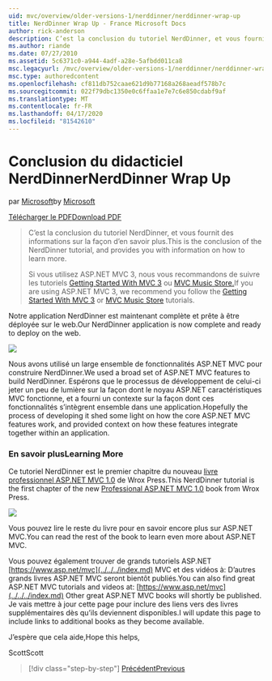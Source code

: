 ```yaml
---
uid: mvc/overview/older-versions-1/nerddinner/nerddinner-wrap-up
title: NerdDinner Wrap Up - France Microsoft Docs
author: rick-anderson
description: C’est la conclusion du tutoriel NerdDinner, et vous fournit des informations sur la façon d’en savoir plus.
ms.author: riande
ms.date: 07/27/2010
ms.assetid: 5c6371c0-a944-4adf-a28e-5afbdd011ca8
msc.legacyurl: /mvc/overview/older-versions-1/nerddinner/nerddinner-wrap-up
msc.type: authoredcontent
ms.openlocfilehash: cf811db752caae621d9b77168a268aeadf578b7c
ms.sourcegitcommit: 022f79dbc1350e0c6ffaa1e7e7c6e850cdabf9af
ms.translationtype: MT
ms.contentlocale: fr-FR
ms.lasthandoff: 04/17/2020
ms.locfileid: "81542610"
---
```

# <a name="nerddinner-wrap-up"></a><span data-ttu-id="cc157-103">Conclusion du didacticiel NerdDinner</span><span class="sxs-lookup"><span data-stu-id="cc157-103">NerdDinner Wrap Up</span></span>

<span data-ttu-id="cc157-104">par [Microsoft](https://github.com/microsoft)</span><span class="sxs-lookup"><span data-stu-id="cc157-104">by [Microsoft](https://github.com/microsoft)</span></span>

[<span data-ttu-id="cc157-105">Télécharger le PDF</span><span class="sxs-lookup"><span data-stu-id="cc157-105">Download PDF</span></span>](http://aspnetmvcbook.s3.amazonaws.com/aspnetmvc-nerdinner_v1.pdf)

> <span data-ttu-id="cc157-106">C’est la conclusion du tutoriel NerdDinner, et vous fournit des informations sur la façon d’en savoir plus.</span><span class="sxs-lookup"><span data-stu-id="cc157-106">This is the conclusion of the NerdDinner tutorial, and provides you with information on how to learn more.</span></span>
> 
> <span data-ttu-id="cc157-107">Si vous utilisez ASP.NET MVC 3, nous vous recommandons de suivre les tutoriels [Getting Started With MVC 3](../../older-versions/getting-started-with-aspnet-mvc3/cs/intro-to-aspnet-mvc-3.md) ou [MVC Music Store.](../../older-versions/mvc-music-store/mvc-music-store-part-1.md)</span><span class="sxs-lookup"><span data-stu-id="cc157-107">If you are using ASP.NET MVC 3, we recommend you follow the [Getting Started With MVC 3](../../older-versions/getting-started-with-aspnet-mvc3/cs/intro-to-aspnet-mvc-3.md) or [MVC Music Store](../../older-versions/mvc-music-store/mvc-music-store-part-1.md) tutorials.</span></span>

<span data-ttu-id="cc157-108">Notre application NerdDinner est maintenant complète et prête à être déployée sur le web.</span><span class="sxs-lookup"><span data-stu-id="cc157-108">Our NerdDinner application is now complete and ready to deploy on the web.</span></span>

![](nerddinner-wrap-up/_static/image1.png)

<span data-ttu-id="cc157-109">Nous avons utilisé un large ensemble de fonctionnalités ASP.NET MVC pour construire NerdDinner.</span><span class="sxs-lookup"><span data-stu-id="cc157-109">We used a broad set of ASP.NET MVC features to build NerdDinner.</span></span> <span data-ttu-id="cc157-110">Espérons que le processus de développement de celui-ci jeter un peu de lumière sur la façon dont le noyau ASP.NET caractéristiques MVC fonctionne, et a fourni un contexte sur la façon dont ces fonctionnalités s’intègrent ensemble dans une application.</span><span class="sxs-lookup"><span data-stu-id="cc157-110">Hopefully the process of developing it shed some light on how the core ASP.NET MVC features work, and provided context on how these features integrate together within an application.</span></span>

### <a name="learning-more"></a><span data-ttu-id="cc157-111">En savoir plus</span><span class="sxs-lookup"><span data-stu-id="cc157-111">Learning More</span></span>

<span data-ttu-id="cc157-112">Ce tutoriel NerdDinner est le premier chapitre du nouveau [livre professionnel ASP.NET MVC 1.0](https://www.amazon.com/gp/product/0470384611?ie=UTF8&amp;tag=scoblo04-20&amp;linkCode=xm2&amp;camp=1789&amp;creativeASIN=0470384611) de Wrox Press.</span><span class="sxs-lookup"><span data-stu-id="cc157-112">This NerdDinner tutorial is the first chapter of the new [Professional ASP.NET MVC 1.0](https://www.amazon.com/gp/product/0470384611?ie=UTF8&amp;tag=scoblo04-20&amp;linkCode=xm2&amp;camp=1789&amp;creativeASIN=0470384611) book from Wrox Press.</span></span>

[![](https://mscblogs.blob.core.windows.net/media/scottgu/Media/bookcover1_6CAECF94.png)](https://www.amazon.com/gp/product/0470384611?ie=UTF8&amp;tag=scoblo04-20&amp;linkCode=xm2&amp;camp=1789&amp;creativeASIN=0470384611)

<span data-ttu-id="cc157-113">Vous pouvez lire le reste du livre pour en savoir encore plus sur ASP.NET MVC.</span><span class="sxs-lookup"><span data-stu-id="cc157-113">You can read the rest of the book to learn even more about ASP.NET MVC.</span></span>

<span data-ttu-id="cc157-114">Vous pouvez également trouver de grands tutoriels ASP.NET [https://www.asp.net/mvc](../../../index.md) MVC et des vidéos à: D’autres grands livres ASP.NET MVC seront bientôt publiés.</span><span class="sxs-lookup"><span data-stu-id="cc157-114">You can also find great ASP.NET MVC tutorials and videos at: [https://www.asp.net/mvc](../../../index.md) Other great ASP.NET MVC books will shortly be published.</span></span> <span data-ttu-id="cc157-115">Je vais mettre à jour cette page pour inclure des liens vers des livres supplémentaires dès qu’ils deviennent disponibles.</span><span class="sxs-lookup"><span data-stu-id="cc157-115">I will update this page to include links to additional books as they become available.</span></span>

<span data-ttu-id="cc157-116">J’espère que cela aide,</span><span class="sxs-lookup"><span data-stu-id="cc157-116">Hope this helps,</span></span>

<span data-ttu-id="cc157-117">Scott</span><span class="sxs-lookup"><span data-stu-id="cc157-117">Scott</span></span>

> [!div class="step-by-step"]
> [<span data-ttu-id="cc157-118">Précédent</span><span class="sxs-lookup"><span data-stu-id="cc157-118">Previous</span></span>](enable-automated-unit-testing.md)
